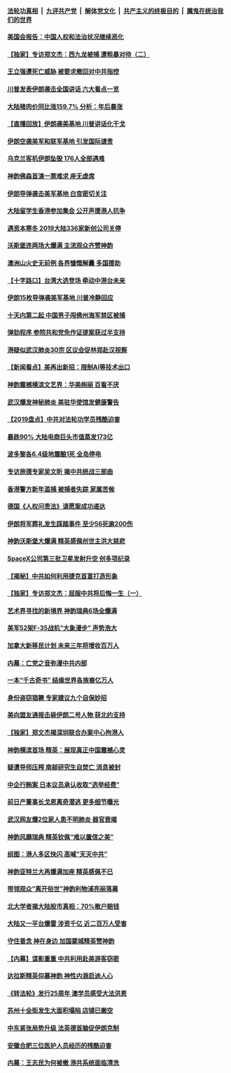 ####  [法轮功真相](../../../../basic/blob/master/README.md?t=01090739) &nbsp;|&nbsp; [九评共产党](../../../../9ping.md/blob/master/README.md?t=01090739) &nbsp;|&nbsp; [解体党文化](../../../../jtdwh.md/blob/master/README.md?t=01090739)  &nbsp;|&nbsp; [共产主义的终极目的](../../../../gczydzjmd.md/blob/master/README.md?t=01090739) &nbsp;|&nbsp; [魔鬼在统治我们的世界](../../../../mgztzwmdsj.md/blob/master/README.md?t=01090739) 

#### [美国会报告：中国人权和法治状况继续恶化](../pages/nf4514/n11777699.md?t=01090739) 

#### [【独家】专访郑文杰：西九龙被捕 遭粗暴对待（二）](../pages/nf4514/n11777351.md?t=01090739) 

#### [王立强遭死亡威胁 被要求撤回对中共指控](../pages/nf4514/n11777568.md?t=01090739) 

#### [川普发表伊朗袭击全国讲话 六大看点一览](../pages/nf4514/n11777589.md?t=01090739) 

#### [大陆猪肉价同比涨159.7% 分析：年后暴涨](../pages/nf4514/n11777500.md?t=01090739) 

#### [【直播回放】伊朗袭美基地 川普讲话化干戈](../pages/nf4514/n11777394.md?t=01090739) 

#### [伊朗空袭美军和联军基地 引发国际谴责](../pages/nf4514/n11777357.md?t=01090739) 

#### [乌克兰客机伊朗坠毁 176人全部遇难](../pages/nf4514/n11776124.md?t=01090739) 

#### [神韵佛森首演一票难求 座无虚席](../pages/nf4514/n11777029.md?t=01090739) 

#### [伊朗导弹袭击美军基地 白宫密切关注](../pages/nf4514/n11775675.md?t=01090739) 

#### [大陆留学生香港参加集会 公开声援港人抗争](../pages/nf4514/n11776343.md?t=01090739) 

#### [遇资本寒冬 2019大陆336家新创公司关停](../pages/nf4514/n11775492.md?t=01090739) 

#### [沃斯堡连两场大爆满 主流观众齐赞神韵](../pages/nf4514/n11776619.md?t=01090739) 

#### [澳洲山火史无前例 各界慷慨解囊 多国援助](../pages/nf4514/n11775936.md?t=01090739) 

#### [【十字路口】台湾大选登场 牵动中港台未来](../pages/nf4514/n11775780.md?t=01090739) 

#### [伊朗15枚导弹袭美军基地 川普冷静回应](../pages/nf4514/n11775949.md?t=01090739) 

#### [十天内第二起 中国男子闯佛州海军禁区被捕](../pages/nf4514/n11775622.md?t=01090739) 

#### [弹劾程序 参院共和党免作证提案获过半支持](../pages/nf4514/n11775337.md?t=01090739) 

#### [港疑似武汉肺炎30宗 区议会促林郑赴汉视察](../pages/nf4514/n11775361.md?t=01090739) 

#### [【新闻看点】美再出新招：限制AI等技术出口](../pages/nf4514/n11775078.md?t=01090739) 

#### [神韵震撼横滨文艺界：华美绚丽 百看不厌](../pages/nf4514/n11775322.md?t=01090739) 

#### [武汉爆发神秘肺炎 美驻华使馆发健康警告](../pages/nf4514/n11775172.md?t=01090739) 

#### [【2019盘点】中共对法轮功学员残酷迫害](../pages/nf4514/n11769986.md?t=01090739) 

#### [暴跌90% 大陆电商巨头市值蒸发173亿](../pages/nf4514/n11775066.md?t=01090739) 

#### [波多黎各6.4级地震酿1死 全岛停电](../pages/nf4514/n11774717.md?t=01090739) 

#### [专访旅德专家吴文昕 揭中共统战三部曲](../pages/nf4514/n11773472.md?t=01090739) 

#### [香港警方新年滥捕 被捕者失踪 家属苦候](../pages/nf4514/n11774414.md?t=01090739) 

#### [德国《人权问责法》请愿案成功递达](../pages/nf4514/n11774440.md?t=01090739) 

#### [伊朗将军葬礼发生踩踏事件 至少56死逾200伤](../pages/nf4514/n11774497.md?t=01090739) 

#### [神韵沃斯堡大爆满 精英感佩创世主洪大慈悲](../pages/nf4514/n11774379.md?t=01090739) 

#### [SpaceX公司第三批卫星发射升空 创多项纪录](../pages/nf4514/n11774215.md?t=01090739) 

#### [【揭秘】中共如何利用捷克首富打造形象](../pages/nf4514/n11773085.md?t=01090739) 

#### [【独家】专访郑文杰：屈服中共将后悔一生（一）](../pages/nf4514/n11773417.md?t=01090739) 

#### [艺术界寻找的新境界 神韵瑞典6场全爆满](../pages/nf4514/n11774040.md?t=01090739) 

#### [美军52架F-35战机“大象漫步” 声势浩大](../pages/nf4514/n11773958.md?t=01090739) 

#### [加拿大新移民计划 未来三年将增收百万人](../pages/nf4514/n11773385.md?t=01090739) 

#### [内幕：亡党之音弥漫中共内部](../pages/nf4514/n11772093.md?t=01090739) 

#### [一本“千古奇书” 结缘世界各族裔亿万人](../pages/nf4514/n11772347.md?t=01090739) 

#### [身份盗窃猖獗 专家建议九个自保妙招](../pages/nf4514/n11773282.md?t=01090739) 

#### [美向盟友通报击毙伊朗二号人物 获北约支持](../pages/nf4514/n11773060.md?t=01090739) 

#### [【独家】郑文杰揭深圳联合办案中心拘港人](../pages/nf4514/n11773013.md?t=01090739) 

#### [神韵横滨首场 精英：展现真正中国震撼心灵](../pages/nf4514/n11773091.md?t=01090739) 

#### [疑遭导师压榨 南邮研究生自焚亡 消息被封](../pages/nf4514/n11772774.md?t=01090739) 

#### [中企行贿案 日本议员承认收取“选举经费”](../pages/nf4514/n11772600.md?t=01090739) 

#### [前日产董事长戈恩离奇潜逃 更多细节曝光](../pages/nf4514/n11772758.md?t=01090739) 

#### [武汉网友爆2位家人患不明肺炎 器官衰竭](../pages/nf4514/n11772623.md?t=01090739) 

#### [神韵风靡瑞典 精英钦佩“难以置信之美”](../pages/nf4514/n11772108.md?t=01090739) 

#### [组图：港人多区快闪 高喊“天灭中共”](../pages/nf4514/n11771908.md?t=01090739) 

#### [神韵亚特兰大再爆满加座 精英感佩不已](../pages/nf4514/n11771590.md?t=01090739) 

#### [带领观众“离开俗世”神韵利物浦亮丽落幕](../pages/nf4514/n11771747.md?t=01090739) 

#### [北大学者揭大陆股市真相：70%散户赔钱](../pages/nf4514/n11770327.md?t=01090739) 

#### [大陆又一平台爆雷 涉资千亿 近二百万人受害](../pages/nf4514/n11770899.md?t=01090739) 

#### [守住善念 神在身边 加国蒙城精英赞神韵](../pages/nf4514/n11771661.md?t=01090739) 

#### [【内幕】谍影重重 中共利用赴美游客窃密](../pages/nf4514/n11770622.md?t=01090739) 

#### [达拉斯精英仰慕神韵 神性内涵启迪人心](../pages/nf4514/n11771396.md?t=01090739) 

#### [《转法轮》发行25周年 澳学员感受大法洪恩](../pages/nf4514/n11770833.md?t=01090739) 

#### [苏州十全街发生大面积塌陷 店铺已搬空](../pages/nf4514/n11770292.md?t=01090739) 

#### [中东紧张局势升级 法英德首脑促伊朗克制](../pages/nf4514/n11770646.md?t=01090739) 

#### [安徽合肥三位医护人员经历的残酷迫害](../pages/nf4514/n11751179.md?t=01090739) 

#### [内幕：王志民为何被撤 港共系统面临清洗](../pages/nf4514/n11770505.md?t=01090739) 

